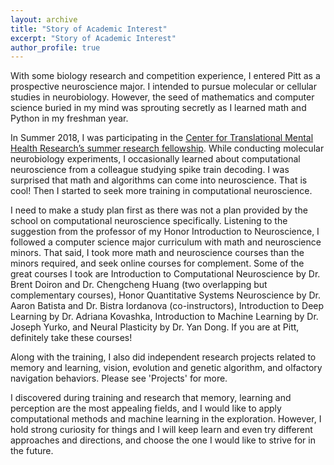 ```yaml
---
layout: archive
title: "Story of Academic Interest"
excerpt: "Story of Academic Interest"
author_profile: true
---
```


With some biology research and competition experience, I entered Pitt as a prospective neuroscience major. I intended to pursue molecular or cellular studies in neurobiology. However, the seed of mathematics and computer science buried in my mind was sprouting secretly as I learned math and Python in my freshman year.

In Summer 2018, I was participating in the [Center for Translational Mental Health Research’s summer research fellowship](https://www.psychiatry.pitt.edu/news/ctmhr-fellows-complete-summer-research-program). While conducting molecular neurobiology experiments, I occasionally learned about computational neuroscience from a colleague studying spike train decoding. I was surprised that math and algorithms can come into neuroscience. That is cool! Then I started to seek more training in computational neuroscience.

I need to make a study plan first as there was not a plan provided by the school on computational neuroscience specifically. Listening to the suggestion from the professor of my Honor Introduction to Neuroscience, I followed a computer science major curriculum with math and neuroscience minors. That said, I took more math and neuroscience courses than the minors required, and seek online courses for complement. Some of the great courses I took are Introduction to Computational Neuroscience by Dr. Brent Doiron and Dr. Chengcheng Huang (two overlapping but complementary courses), Honor Quantitative Systems Neuroscience by Dr. Aaron Batista and Dr. Bistra Iordanova (co-instructors), Introduction to Deep Learning by Dr. Adriana Kovashka, Introduction to Machine Learning by Dr. Joseph Yurko, and Neural Plasticity by Dr. Yan Dong. If you are at Pitt, definitely take these courses!

Along with the training, I also did independent research projects related to memory and learning, vision, evolution and genetic algorithm, and olfactory navigation behaviors. Please see 'Projects' for more.

I discovered during training and research that memory, learning and perception are the most appealing fields, and I would like to apply computational methods and machine learning in the exploration. However, I hold strong curiosity for things and I will keep learn and even try different approaches and directions, and choose the one I would like to strive for in the future.
